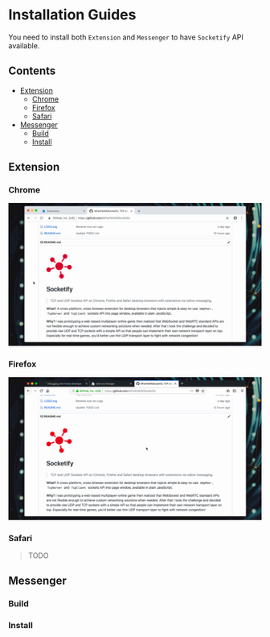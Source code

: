 # Installation Guides

You need to install both `Extension` and `Messenger` to have `Socketify` API available.

## Contents

- [Extension](#extension)
  - [Chrome](#chrome)
  - [Firefox](#firefox)
  - [Safari](#safari)
- [Messenger](#messenger)
  - [Build](#build)
  - [Install](#install)

## Extension

### Chrome

![Load Chrome Extension](Installer/Chrome.gif)

### Firefox

![Load Firefox Extension](Installer/Firefox.gif)

### Safari

> TODO

## Messenger

### Build

### Install
